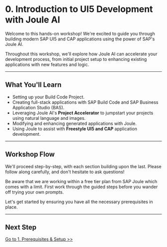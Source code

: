 # 0. Introduction to UI5 Development with Joule AI

Welcome to this hands-on workshop! We're excited to guide you through building modern SAP UI5 and CAP applications using the power of SAP's Joule AI.

Throughout this workshop, we'll explore how Joule AI can accelerate your development process, from initial project setup to enhancing existing applications with new features and logic.

---

## What You'll Learn

* Setting up your Build Code Project.
* Creating full-stack applications with SAP Build Code and SAP Business Application Studio (BAS).
* Leveraging Joule AI's **Project Accelerator** to jumpstart your projects using natural language and images.
* Modifying and enhancing generated applications with Joule.
* Using Joule to assist with **Freestyle UI5 and CAP** application development.

---

## Workshop Flow

We'll proceed step-by-step, with each section building upon the last. Please follow along carefully, and don't hesitate to ask questions!

Be aware that we are working within a free tier plan from SAP Joule which comes with a limit. First work through the guided steps before you wander off trying your own prompts.

Let's get started by ensuring you have all the necessary prerequisites in place.

---

## Next Step

[Go to 1. Prerequisites & Setup >>](1_Prerequisites_and_Setup.md)